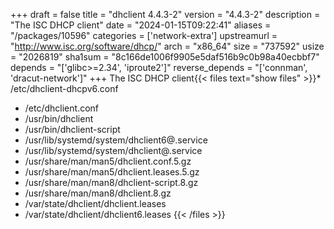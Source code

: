 +++
draft = false
title = "dhclient 4.4.3-2"
version = "4.4.3-2"
description = "The ISC DHCP client"
date = "2024-01-15T09:22:41"
aliases = "/packages/10596"
categories = ['network-extra']
upstreamurl = "http://www.isc.org/software/dhcp/"
arch = "x86_64"
size = "737592"
usize = "2026819"
sha1sum = "8c166de1006f9905e5daf516b9c0b98a40ecbbf7"
depends = "['glibc>=2.34', 'iproute2']"
reverse_depends = "['connman', 'dracut-network']"
+++
The ISC DHCP client{{< files text="show files" >}}* /etc/dhclient-dhcpv6.conf
* /etc/dhclient.conf
* /usr/bin/dhclient
* /usr/bin/dhclient-script
* /usr/lib/systemd/system/dhclient6@.service
* /usr/lib/systemd/system/dhclient@.service
* /usr/share/man/man5/dhclient.conf.5.gz
* /usr/share/man/man5/dhclient.leases.5.gz
* /usr/share/man/man8/dhclient-script.8.gz
* /usr/share/man/man8/dhclient.8.gz
* /var/state/dhclient/dhclient.leases
* /var/state/dhclient/dhclient6.leases
{{< /files >}}
